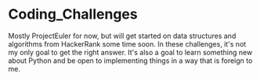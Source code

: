 # Coding_Challenges
Mostly ProjectEuler for now, but will get started on data structures and algorithms from HackerRank some time soon.
In these challenges, it's not my only goal to get the right answer. 
It's also a goal to learn something new about Python and be open to implementing things in a way that is foreign to me.
